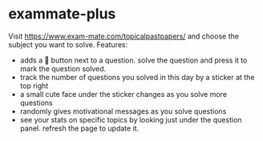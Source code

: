 # exammate-plus

Visit https://www.exam-mate.com/topicalpastpapers/ and choose the subject you want to solve.
Features: 
- adds a 📝 button next to a question. solve the question and press it to mark the question solved.
- track the number of questions you solved in this day by a sticker at the top right
- a small cute face under the sticker changes as you solve more questions
- randomly gives motivational messages as you solve questions
- see your stats on specific topics by looking just under the question panel. refresh the page to update it.
